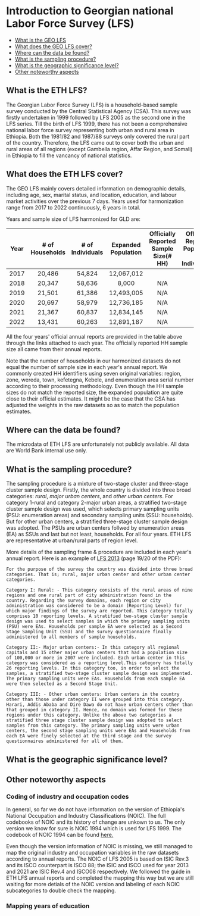 # Introduction to Georgian national Labor Force Survey (LFS)

- [What is the GEO LFS](#what-is-the-geo-lfs)
- [What does the GEO LFS cover?](#what-does-the-geo-lfs-cover)
- [Where can the data be found?](#where-can-the-data-be-found)
- [What is the sampling procedure?](#what-is-the-sampling-procedure)
- [What is the geographic significance level?](#what-is-the-geographic-significance-level)
- [Other noteworthy aspects](#other-noteworthy-aspects)

## What is the ETH LFS?

The Georgian Labor Force Survey (LFS) is a household-based sample survey conducted by the Central Statistical Agency (CSA). This survey was firstly undertaken in 1999 followed by LFS 2005 as the second one in the LFS series. Till the birth of LFS 1999, there has not been a comprehensive national labor force survey representing both urban and rural area in Ethiopia. Both the 1981/82 and 1987/88 surveys only covered the rural part of the country. Therefore, the LFS came out to cover both the urban and rural areas of all regions (except Gambella region, Affar Region, and Somali) in Ethiopia to fill the vancancy of national statistics.


## What does the ETH LFS cover?

The GEO LFS mainly covers detailed information on demographic details, including age, sex, marital status, and location, education, and labour market activities over the previous 7 days. Years used for harmonization range from 2017 to 2022 continuously, 6 years in total.

Years and sample size of LFS harmonized for GLD are:

| **Year**	| **# of Households**	| **# of Individuals**	| **Expanded Population**	| **Officially Reported Sample Size(# HH)**	| **Officially Reported Population (# Individuals)** |
| :------:	| :-------:		| :-------:	 	| :-------:	 	| :-------:	| :-------:	|
| 2017 | 20,486         |  54,824     |  12,067,012  |    | |
| 2018 | 20,347         |  58,636     |   8,000   | N/A | N/A |
| 2019 | 21,501         |  61,386     |  12,493,005  | N/A | N/A |
| 2020 | 20,697         |  58,979     |  12,736,185  | N/A | N/A |
| 2021 | 21,367         |  60,837     |  12,834,145  | N/A | N/A |
| 2022 | 13,431         |  60,263     |  12,891,187  | N/A | N/A |

All the four years' official annual reports are provided in the table above through the links attached to each year. The officially reported HH sample size all came from their annual reports. 

Note that the number of households in our harmonized datasets do not equal the number of sample size in each year's annual report. We commonly created HH identifiers using seven original variables: region, zone, wereda, town, kefetegna, Kebele, and enumeration area serial number according to their processing methodology. Even though the HH sample sizes do not match the reported size, the expanded population are quite close to their official estimates. It might be the case that the CSA has adjusted the weights in the raw datasets so as to match the population estimates.      


## Where can the data be found?

The microdata of ETH LFS are unfortunately not publicly available. All data are World Bank internal use only. 


## What is the sampling procedure?

The sampling procedure is a mixture of two-stage cluster and three-stage cluster sample design. Firstly, the whole country is divided into three broad categories: *rural*, *major urban centers*, and *other urban centers*. For category 1-rural and category 2-major urban areas, a stratified two-stage cluster sample design was used, which selects primary sampling units (PSU: enumeration areas) and secondary sampling units (SSU: households). But for other urban centers, a stratified three-stage cluster sample design was adopted. The PSUs are urban centers follwed by enumeration areas (EA) as SSUs and last but not least, households. For all four years. ETH LFS are representative at urban/rural parts of region level. 

More details of the sampling frame & procedure are included in each year's annual report. Here is an example of [LFS 2013](utilities/nlfs_analytical_report_labor_force_2013.pdf) (page 19/20 of the PDF):

```
For the purpose of the survey the country was divided into three broad categories. That is; rural, major urban center and other urban center categories.

Category I: Rural: - This category consists of the rural areas of nine regions and one rural part of city administration found in the country. Regarding the survey domains, each region or city administration was considered to be a domain (Reporting Level) for which major findings of the survey are reported. This category totally comprises 10 reporting levels. A stratified two-stage cluster sample design was used to select samples in which the primary sampling units (PSU) were EAs. Households per sample EA were selected as a Second Stage Sampling Unit (SSU) and the survey questionnaire finally administered to all members of sample households.

Category II:- Major urban centers:- In this category all regional capitals and 15 other major urban centers that had a population size of 100,000 or more in 2007 were included. Each urban center in this category was considered as a reporting level.This category has totally 26 reporting levels. In this category too, in order to select the samples, a stratified two-stage cluster sample design was implemented. The primary sampling units were EAs. Households from each sample EA were then selected as a Second Stage Unit.

Category III: - Other urban centers: Urban centers in the country other than those under category II were grouped into this category. Harari, Addis Ababa and Dire Dawa do not have urban centers other than that grouped in category II. Hence, no domain was formed for these regions under this category. Unlike the above two categories a stratified three stage cluster sample design was adopted to select samples from this category. The primary sampling units were urban centers, the second stage sampling units were EAs and Households from each EA were finely selected at the third stage and the survey questionnaires administered for all of them.

```    


## What is the geographic significance level?


## Other noteworthy aspects  

### Coding of industry and occupation codes

In general, so far we do not have information on the version of Ethiopia's National Occupation and Industry Classifications (NOIC). The full codebooks of NOIC and its history of change are unkown to us. The only version we know for sure is NOIC 1994 which is used for LFS 1999. The codebook of NOIC 1994 can be found [here.](utilities/isic_isco/ETH_national_mappings_1999.xlsx) 

Even though the version information of NOIC is missing, we still managed to map the original industry and occupation variables in the raw datasets according to annual reports. The NOIC of LFS 2005 is based on ISIC Rev.3 and its ISCO counterpart is ISCO 88; the ISIC and ISCO used for year 2013 and 2021 are ISIC Rev.4 and ISCO08 respectively. We followed the guide in ETH LFS annual reports and completed the mapping this way but we are still waiting for more detials of the NOIC version and labeling of each NOIC subcategories to double check the mapping. 


### Mapping years of education

